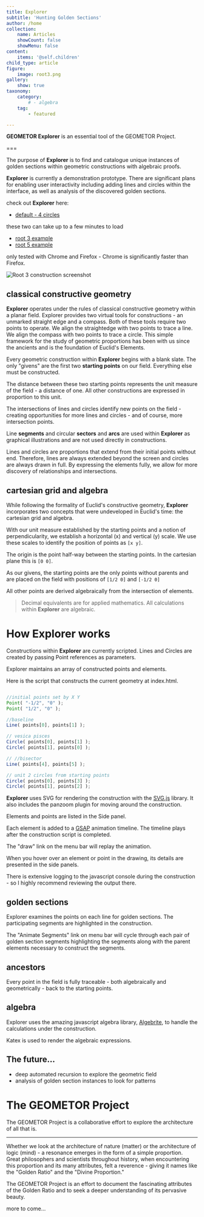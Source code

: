 ```yaml
---
title: Explorer
subtitle: 'Hunting Golden Sections'
author: /home
collection:
    name: Articles
    showCount: false
    showMenu: false
content:
    items: '@self.children'
child_type: article
figure:
    image: root3.png
gallery:
    show: true
taxonomy:
    category:
        # - algebra
    tag:
        - featured

---
```


**GEOMETOR Explorer** is an essential tool of the GEOMETOR Project.

===



The purpose of **Explorer** is to find and catalogue unique instances of golden sections within geometric constructions with algebraic proofs.

**Explorer** is currently a demonstration prototype. There are significant plans for enabling user interactivity including adding lines and circles within the interface, as well as analysis of the discovered golden sections.

check out **Explorer** here:

- [default - 4 circles](http://geometor.com/explorer/)

these two can take up to a few minutes to load

- [root 3 example](http://geometor.com/explorer/root3.html)
- [root 5 example](http://geometor.com/explorer/root5,html)

only tested with Chrome and Firefox - Chrome is significantly faster than Firefox.

![Root 3 construction screenshot](screenshots/root3.png)

## classical constructive geometry

**Explorer** operates under the rules of classical constructive geometry within a planar field. Explorer provides two virtual tools for constructions - an unmarked straight edge and a compass. Both of these tools require two points to operate. We align the straightedge with two points to trace a line. We align the compass with two points to trace a circle. This simple framework for the study of geometric proportions has been with us since the ancients and is the foundation of Euclid's Elements.

Every geometric construction within **Explorer** begins with a blank slate. The only "givens" are the first two **starting points** on our field. Everything else must be constructed.

The distance between these two starting points represents the unit measure of the field - a distance of one. All other constructions are expressed in proportion to this unit.

The intersections of lines and circles identify new points on the field - creating opportunities for more lines and circles - and of course, more intersection points.

Line **segments** and circular **sectors** and **arcs** are used within **Explorer** as graphical illustrations and are not used directly in constructions.

Lines and circles are proportions that extend from their initial points without end. Therefore, lines are always extended beyond the screen and circles are always drawn in full. By expressing the elements fully, we allow for more discovery of relationships and intersections.

## cartesian grid and algebra

While following the formality of Euclid's constructive geometry, **Explorer** incorporates two concepts that were undeveloped in Euclid's time: the cartesian grid and algebra.

With our unit measure established by the starting points and a notion of perpendicularity, we establish a horizontal (x) and vertical (y) scale. We use these scales to identify the position of points as `[x y]`.

The origin is the point half-way between the starting points. In the cartesian plane this is `[0 0]`.

As our givens, the starting points are the only points without parents and are placed on the field with positions of `[1/2 0]` and `[-1/2 0]`

All other points are derived algebraically from the intersection of elements.

> Decimal equivalents are for applied mathematics. All calculations within **Explorer** are algebraic.


# How **Explorer** works

Constructions within **Explorer** are currently scripted. Lines and Circles are created by passing Point references as parameters.

Explorer maintains an array of constructed points and elements.

Here is the script that constructs the current geometry at index.html.

```js

//initial points set by X Y
Point( "-1/2", "0" );
Point( "1/2", "0" );

//baseline
Line( points[0], points[1] );

// vesica pisces
Circle( points[0], points[1] );
Circle( points[1], points[0] );

// //bisector
Line( points[4], points[5] );

// unit 2 circles from starting points
Circle( points[0], points[3] );
Circle( points[1], points[2] );

```

**Explorer** uses SVG for rendering the construction with the [SVG.js](http://svgjs.com/) library. It also includes the panzoom plugin for moving around the construction.

Elements and points are listed in the Side panel.

Each element is added to a [GSAP](https://greensock.com/) animation timeline. The timeline plays after the construction script is completed.

The "draw" link on the menu bar will replay the animation.

When you hover over an element or point in the drawing, its details are presented in the side panels.

There is extensive logging to the javascript console during the construction - so I highly recommend reviewing the output there.

## golden sections

Explorer examines the points on each line for golden sections. The participating segments are highlighted in the construction.

The "Animate Segments" link on menu bar will cycle through each pair of golden section segments highlighting the segments along with the parent elements necessary to construct the segments.

## ancestors

Every point in the field is fully traceable - both algebraically and geometrically - back to the starting points.

## algebra

Explorer uses the amazing javascript algebra library, [Algebrite](http://algebrite.org/), to handle the calculations under the construction.

Katex is used to render the algebraic expressions.


## The future...

- deep automated recursion to explore the geometric field
- analysis of golden section instances to look for patterns

# The GEOMETOR Project

The GEOMETOR Project is a collaborative effort to explore the architecture of all that is.

***

Whether we look at the architecture of nature (matter) or the architecture of logic (mind) - a resonance emerges in the form of a simple proportion. Great philosophers and scientists throughout history, when encountering this proportion and its many attributes, felt a reverence - giving it names like the "Golden Ratio" and the "Divine Proportion."

The GEOMETOR Project is an effort to document the fascinating attributes of the Golden Ratio and to seek a deeper understanding of its pervasive beauty.

more to come...

